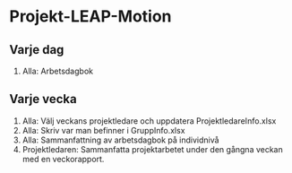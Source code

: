 # Projekt-LEAP-Motion

## Varje dag
1. Alla: Arbetsdagbok

## Varje vecka
1. Alla: Välj veckans projektledare och uppdatera ProjektledareInfo.xlsx
2. Alla: Skriv var man befinner i GruppInfo.xlsx
3. Alla: Sammanfattning av arbetsdagbok på individnivå
4. Projektledaren: Sammanfatta projektarbetet under den gångna veckan med en veckorapport.
